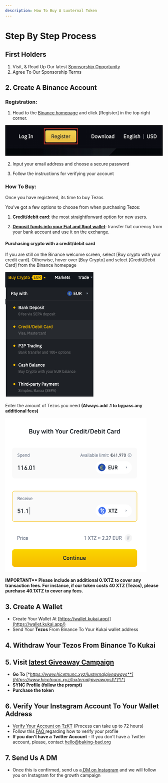 ```yaml
---
description: How To Buy A Luxternal Token
---
```


# Step By Step Process

## First Holders

1. Visit, & Read Up Our latest [Sponsorship Opportunity ](https://www.luxternalgiveaways.com/#section-sponsorship)
2. Agree To Our Sponsorship Terms 

## 2. Create A Binance Account

### Registration:

1. Head to the [Binance homepage](https://accounts.binance.com/en/register?ref=97298585) and click \[Register\] in the top right corner. 

![](../.gitbook/assets/binance-register.png)

2. Input your email address and choose a secure password

3. Follow the instructions for verifying your account

### How To Buy:

Once you have registered, its time to buy Tezos

You’ve got a few options to choose from when purchasing Tezos:

1. [**Credit/debit card**](https://www.binance.com/en/support/faq/7a795b5916db4a3ea57c1a1208e19581): the most straightforward option for new users.

2. [**Deposit funds into your Fiat and Spot wallet**](https://academy.binance.com/en/articles/how-to-deposit): transfer fiat currency from your bank account and use it on the exchange.

#### Purchasing crypto with a credit/debit card

If you are still on the Binance welcome screen, select \[Buy crypto with your credit card\]. Otherwise, hover over \[Buy Crypto\] and select \[Credit/Debit Card\] from the Binance homepage

![](../.gitbook/assets/screenshot-2021-06-21-at-17.55.42.png)

Enter the amount of Tezos you need **\(Always add .1 to bypass any additional fees\)**

![](../.gitbook/assets/screenshot-2021-06-21-at-17.56.50.png)

**IMPORTANT\*\* Please include an additional 0.1XTZ to cover any transaction fees. For instance, if our token costs 40 XTZ \(Tezos\), please purchase 40.1XTZ to cover any fees.**



## 3. Create A Wallet

* Create Your Wallet At [https://wallet.kukai.app/](https://wallet.kukai.app/)
* Send Your **Tezos** From Binance To Your Kukai wallet address

## 4. Withdraw Your Tezos From Binance To Kukai



## 5. **Visit** [ **latest Giveaway Campaign**](https://www.hicetnunc.xyz/luxternalgiveaways)

* **Go To** [**https://www.hicetnunc.xyz/luxternalgiveaways**](https://www.hicetnunc.xyz/luxternalgiveaways)\*\*\*\*
* **SYNC Profile \(follow the prompt\)**
* **Purchase the token**

## 6. Verify Your Instagram Account To Your Wallet Address

* [Verify Your Account on TzKT](https://docs.google.com/forms/d/e/1FAIpQLSdlHVqzIxPFL-gAXNxEefyBtI3g3_wiCgcf80bX4tYsXC7b5A/viewform) \(Process can take up to 72 hours\)
* Follow this [FAQ ](https://github.com/hicetnunc2000/hicetnunc/wiki/Edit-your-profile)regarding how to verify your profile
* **If you don't have a Twitter Account** -  If you don't have a Twitter account, please, contact [hello@baking-bad.org](mailto:hello@baking-bad.org)

## 7. Send Us A DM

* Once this is confirmed, send us a[ DM on Instagram](https://www.instagram.com/luxternalgiveaways.za/) and we will follow you on Instagram for the growth campaign





